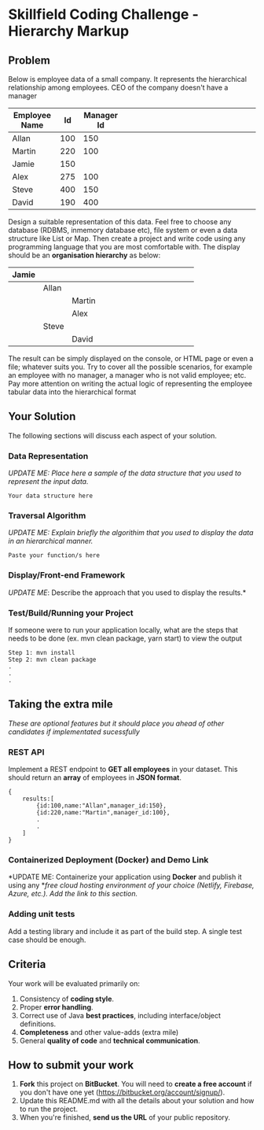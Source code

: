 # Skillfield Coding Challenge - Hierarchy Markup

## Problem
Below is employee data of a small company.
It represents the hierarchical relationship among employees. CEO of the company doesn't
have a manager

 Employee Name        | Id   | Manager Id |      |      |      |      |      |      |      |      |      |      |      |      |      |      |      |      |      |
 -------------------- | ---- | ---------- | ---- | ---- | ---- | ---- | ---- | ---- | ---- | ---- | ---- | ---- | ---- | ---- | ---- | ---- | ---- | ---- | ---- |
 Allan                | 100  | 150        
 Martin               | 220  | 100        
 Jamie                | 150  |            
 Alex                 | 275  | 100           
 Steve                | 400  | 150        
 David                | 190  | 400        

Design a suitable representation of this data. Feel free to choose any database (RDBMS, inmemory database etc), file system or even a data structure like List or Map. 
Then create a project and write code using any programming language that you are most comfortable with. 
The display should be an **organisation hierarchy** as below:

| Jamie    |        |         |      |      |      |      |      |      |      |      |      |      |      |      |
| -------- | ------ | ------- | ---- | ---- | ---- | ---- | ---- | ---- | ---- | ---- | ---- | ---- | ---- | ---- |
|          | Allan  |         |
|          |        | Martin  |
|          |        | Alex    |
|          | Steve  |         |
|          |        | David   |


The result can be simply displayed on the console, or HTML page or even a file; whatever
suits you. Try to cover all the possible scenarios, for example an employee with no manager, a
manager who is not valid employee; etc.
Pay more attention on writing the actual logic of representing the employee tabular data into
the hierarchical format

## Your Solution
The following sections will discuss each aspect of your solution. 

### Data Representation 
*UPDATE ME: Place here a sample of the data structure that you used to represent the input data.*
```
Your data structure here
```

### Traversal Algorithm
*UPDATE ME: Explain briefly the algorithim that you used to display the data in an hierarchical manner.*
```
Paste your function/s here
```

### Display/Front-end Framework
*UPDATE ME*: Describe the approach that you used to display the results.*

### Test/Build/Running your Project
If someone were to run your application locally, what are the steps that needs to be done (ex. mvn clean package, yarn start) to view the output
```
Step 1: mvn install
Step 2: mvn clean package
.
.
.
```

## Taking the extra mile
*These are optional features but it should place you ahead of other candidates if implementated sucessfully*

### REST API 
Implement a REST endpoint to **GET all employees** in your dataset. This should return an **array** of employees in **JSON format**.
```
{
    results:[
        {id:100,name:"Allan",manager_id:150},
        {id:220,name:"Martin",manager_id:100},
        .
        .
    ]
}
```

### Containerized Deployment (Docker) and Demo Link
*UPDATE ME: Containerize your application using **Docker** and publish it using any **free cloud hosting environment of your choice (Netlify, Firebase, Azure, etc.). Add the link to this section.*

### Adding unit tests
Add a testing library and include it as part of the build step. A single test case should be enough.

## Criteria
Your work will be evaluated primarily on:

1. Consistency of **coding style**.
2. Proper **error handling**.
3. Correct use of Java **best practices**, including interface/object definitions.
4. **Completeness** and other value-adds (extra mile)
5. General **quality of code** and **technical communication**.

## How to submit your work
1.  **Fork** this project on **BitBucket**. You will need to **create a free account** if you don't have one yet (https://bitbucket.org/account/signup/).
2.  Update this README.md with all the details about your solution and how to run the project.
3.  When you're finished, **send us the URL** of your public repository.